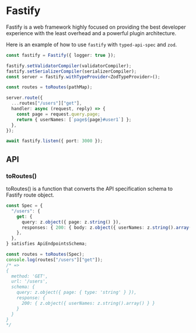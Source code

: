 # Fastify

Fastify is a web framework highly focused on providing the best developer experience with the least overhead and a powerful plugin architecture.

Here is an example of how to use `fastify` with `typed-api-spec` and `zod`.

```typescript
const fastify = Fastify({ logger: true });

fastify.setValidatorCompiler(validatorCompiler);
fastify.setSerializerCompiler(serializerCompiler);
const server = fastify.withTypeProvider<ZodTypeProvider>();

const routes = toRoutes(pathMap);

server.route({
  ...routes["/users"]["get"],
  handler: async (request, reply) => {
    const page = request.query.page;
    return { userNames: [`page${page}#user1`] };
  },
});

await fastify.listen({ port: 3000 });
```

## API

### toRoutes()

toRoutes() is a function that converts the API specification schema to Fastify route object.

```typescript
const Spec = {
  "/users": {
    get: {
      query: z.object({ page: z.string() }),
      responses: { 200: { body: z.object({ userNames: z.string().array() }) } },
    },
  },
} satisfies ApiEndpointsSchema;

const routes = toRoutes(Spec);
console.log(routes["/users"]["get"]);
/* =>
{
  method: 'GET',
  url: '/users',
  schema: {
    query: z.object({ page: { type: 'string' } }),
    response: {
      200: { z.object({ userNames: z.string().array() } }
    }
  }
}
*/
```
